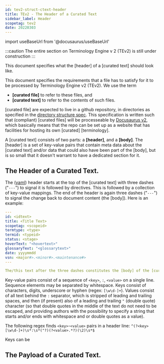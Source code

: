 ```yaml
---
id: tev2-struct-ctext-header
title: TEv2 - The Header of a Curated Text
sidebar_label: Header
scopetag: tev2
date: 20220303
---
```


import useBaseUrl from '@docusaurus/useBaseUrl'

:::caution
The entire section on Terminology Engine v 2 (TEv2) is still under construction
:::

This document specifies what the [header] of a [curated text] should look like.

This document specifies the requirements that a file has to satisfy for it to be processed by Terminology Engine v2 (TEv2). We use the term
- **[curated file]** to refer to these files, and
- **[curated text]** to refer to the contents of such files.

[curated file] are expected to live in a github repository, in directories as specified in the [directory structure spec](tev2-struct-directory). This specification is written such that (compliant) [curated files] will be processeable by [Docusaurus v2](https://docusaurus.io/docs), which basically means that the repo can be set up as a website that has facilities for hosting its own [curated] [terminology].

A [curated text] consists of two parts: a **[header]**, and a **[body]**. The [header] is a set of key-value pairs that contain meta data about the [curated text] and/or data that could also have been part of the [body], but is so small that it doesn't warrant to have a dedicated section for it.

## The Header of a Curated Text.

The ([yaml](https://yaml.org/spec/1.2.2/)) header starts at the top of the [curated text] with three dashes ("`---`") to signal it is followed by directives. This is followed by a collection of key-value mappings. The end of the header is again three dashes ("`---`") to signal the change back to document content (the [body]). Here is an example:

~~~ yaml
---
id: <idtext>
title: <Title Text>
scopetag: <scopeid>
termtype: <type>
termid: <typeid>
status: <stage>
hoverText: "<hovertext>"
glossaryText: "<glossarytext>"
date: yyyymmdd
vsn: <major#>.<minor#>.<maintenance#>
---

The/this text after the three dashes constitutes the [body] of the [curated text].
~~~

Key-value pairs consist of a sequence of `<key>`, `:`, `<value>` on a single line. Sequence elements may be separated by whitespace. Keys consist of characters, digits, underscore or hyphen (regex: `[\w\d-]+`). Values consist of all text behind the `:` separator, which is stripped of leading and trailing spaces, and then (if present) also of a leading and trailing `"` (double quote) character (so that double quotes in the middle of the text do not need to be escaped, and providing authors with the possibility to specify a string that starts and/or ends with whitespace and or double quotes as a value).

The following regex finds `<key>`-`<value>` pairs in a header line: `^(?<key>[\w\d-]+)\s*:\s*("?)(?<value>.*?)(\2)\s*$`

Keys can be


## The Payload of a Curated Text.
